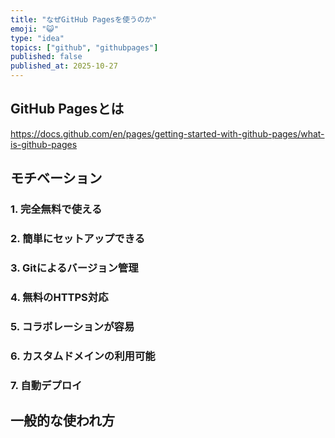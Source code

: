 ```yaml
---
title: "なぜGitHub Pagesを使うのか"
emoji: "😺"
type: "idea"
topics: ["github", "githubpages"]
published: false
published_at: 2025-10-27
---
```


## GitHub Pagesとは

https://docs.github.com/en/pages/getting-started-with-github-pages/what-is-github-pages

## モチベーション

### 1. 完全無料で使える

### 2. 簡単にセットアップできる

### 3. Gitによるバージョン管理

### 4. 無料のHTTPS対応

### 5. コラボレーションが容易

### 6. カスタムドメインの利用可能

### 7. 自動デプロイ

## 一般的な使われ方
